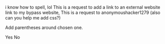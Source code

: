 i know how to spell, lol
This is a request to add a link to an external website link to my bypass website, This is a request to anonymoushacker1279
(also can you help me add css?)

Add parentheses around chosen one.

Yes No
